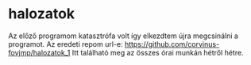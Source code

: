 # halozatok
Az előző programom katasztrófa volt így elkezdtem újra megcsinálni a programot.
Az eredeti repom url-e: https://github.com/corvinus-fovjmp/halozatok_1 
Itt található meg az összes órai munkán hétről hétre.
